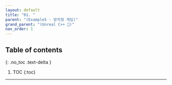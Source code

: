 ```yaml
---
layout: default
title: "01. "
parent: "(Example5 - 방치형 게임)"
grand_parent: "(Unreal C++ 🚀)"
nav_order: 1
---
```


## Table of contents
{: .no_toc .text-delta }

1. TOC
{:toc}

---